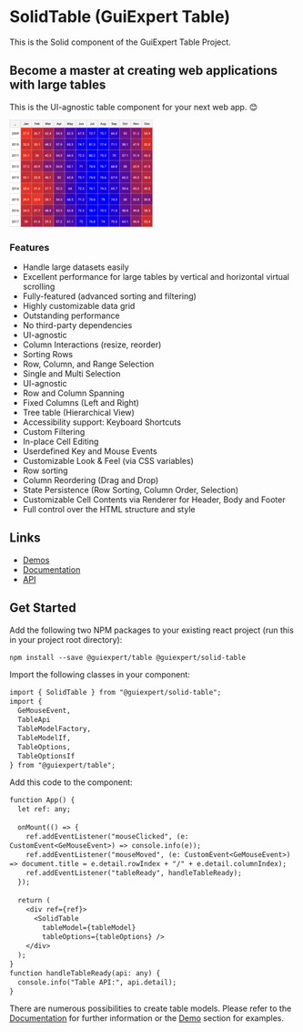 
# SolidTable (GuiExpert Table)

This is the Solid component of the GuiExpert Table Project.

## Become a master at creating web applications with large tables

This is the UI-agnostic table component for your next web app. 😊

<img src="https://raw.githubusercontent.com/guiexperttable/ge-table/main/apps/table-website/src/assets/screens/heatmap.png" width="50%">

### Features
- Handle large datasets easily
- Excellent performance for large tables by vertical and horizontal virtual scrolling
- Fully-featured (advanced sorting and filtering)
- Highly customizable data grid
- Outstanding performance
- No third-party dependencies
- UI-agnostic
- Column Interactions (resize, reorder)
- Sorting Rows
- Row, Column, and Range Selection
- Single and Multi Selection
- UI-agnostic
- Row and Column Spanning
- Fixed Columns (Left and Right)
- Tree table (Hierarchical View)
- Accessibility support: Keyboard Shortcuts
- Custom Filtering
- In-place Cell Editing
- Userdefined Key and Mouse Events
- Customizable Look & Feel (via CSS variables)
- Row sorting
- Column Reordering (Drag and Drop)
- State Persistence (Row Sorting, Column Order, Selection)
- Customizable Cell Contents via Renderer for Header, Body and Footer
- Full control over the HTML structure and style


## Links

- [Demos](https://gui.expert/demos)
- [Documentation](https://gui.expert/doc)
- [API](https://gui.expert/api)

## Get Started

Add the following two NPM packages to your existing react project (run this in your project root directory):

```
npm install --save @guiexpert/table @guiexpert/solid-table
```

Import the following classes in your component:
```
import { SolidTable } from "@guiexpert/solid-table";
import {
  GeMouseEvent,
  TableApi
  TableModelFactory,
  TableModelIf,
  TableOptions,
  TableOptionsIf
} from "@guiexpert/table";
```


Add this code to the component:

```
function App() {
  let ref: any;

  onMount(() => {
    ref.addEventListener("mouseClicked", (e: CustomEvent<GeMouseEvent>) => console.info(e));
    ref.addEventListener("mouseMoved", (e: CustomEvent<GeMouseEvent>) => document.title = e.detail.rowIndex + "/" + e.detail.columnIndex);
    ref.addEventListener("tableReady", handleTableReady);
  });

  return (
    <div ref={ref}>
      <SolidTable
        tableModel={tableModel}
        tableOptions={tableOptions} />
    </div>
  );
}
function handleTableReady(api: any) {
  console.info("Table API:", api.detail);
}
```

There are numerous possibilities to create table models.
Please refer to the [Documentation](https://gui.expert/doc) for further information or the [Demo](https://gui.expert/demos) section for examples.



